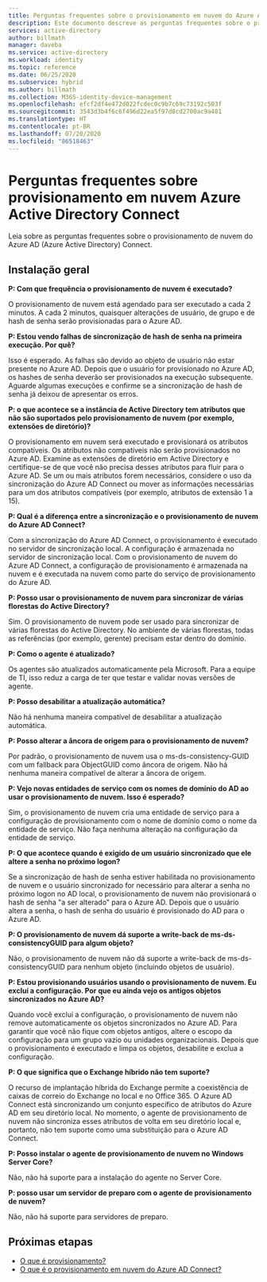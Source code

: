 ```yaml
---
title: Perguntas frequentes sobre o provisionamento em nuvem do Azure AD Connect
description: Este documento descreve as perguntas frequentes sobre o provisionamento de nuvem.
services: active-directory
author: billmath
manager: daveba
ms.service: active-directory
ms.workload: identity
ms.topic: reference
ms.date: 06/25/2020
ms.subservice: hybrid
ms.author: billmath
ms.collection: M365-identity-device-management
ms.openlocfilehash: efcf2df4e472d022fcdec0c9b7c69c73192c503f
ms.sourcegitcommit: 3543d3b4f6c6f496d22ea5f97d8cd2700ac9a481
ms.translationtype: HT
ms.contentlocale: pt-BR
ms.lasthandoff: 07/20/2020
ms.locfileid: "86518463"
---
```

# <a name="azure-active-directory-connect-cloud-provisioning-faq"></a>Perguntas frequentes sobre provisionamento em nuvem Azure Active Directory Connect

Leia sobre as perguntas frequentes sobre o provisionamento de nuvem do Azure AD (Azure Active Directory) Connect.

## <a name="general-installation"></a>Instalação geral

**P: Com que frequência o provisionamento de nuvem é executado?**

O provisionamento de nuvem está agendado para ser executado a cada 2 minutos. A cada 2 minutos, quaisquer alterações de usuário, de grupo e de hash de senha serão provisionadas para o Azure AD.

**P: Estou vendo falhas de sincronização de hash de senha na primeira execução. Por quê?**

Isso é esperado. As falhas são devido ao objeto de usuário não estar presente no Azure AD. Depois que o usuário for provisionado no Azure AD, os hashes de senha deverão ser provisionados na execução subsequente. Aguarde algumas execuções e confirme se a sincronização de hash de senha já deixou de apresentar os erros.

**P: o que acontece se a instância de Active Directory tem atributos que não são suportados pelo provisionamento de nuvem (por exemplo, extensões de diretório)?**

O provisionamento em nuvem será executado e provisionará os atributos compatíveis. Os atributos não compatíveis não serão provisionados no Azure AD. Examine as extensões de diretório em Active Directory e certifique-se de que você não precisa desses atributos para fluir para o Azure AD. Se um ou mais atributos forem necessários, considere o uso da sincronização do Azure AD Connect ou mover as informações necessárias para um dos atributos compatíveis (por exemplo, atributos de extensão 1 a 15).

**P: Qual é a diferença entre a sincronização e o provisionamento de nuvem do Azure AD Connect?**

Com a sincronização do Azure AD Connect, o provisionamento é executado no servidor de sincronização local. A configuração é armazenada no servidor de sincronização local. Com o provisionamento de nuvem do Azure AD Connect, a configuração de provisionamento é armazenada na nuvem e é executada na nuvem como parte do serviço de provisionamento do Azure AD. 

**P: Posso usar o provisionamento de nuvem para sincronizar de várias florestas do Active Directory?**

Sim. O provisionamento de nuvem pode ser usado para sincronizar de várias florestas do Active Directory. No ambiente de várias florestas, todas as referências (por exemplo, gerente) precisam estar dentro do domínio.  

**P: Como o agente é atualizado?**

Os agentes são atualizados automaticamente pela Microsoft. Para a equipe de TI, isso reduz a carga de ter que testar e validar novas versões de agente. 

**P: Posso desabilitar a atualização automática?**

Não há nenhuma maneira compatível de desabilitar a atualização automática.

**P: Posso alterar a âncora de origem para o provisionamento de nuvem?**

Por padrão, o provisionamento de nuvem usa o ms-ds-consistency-GUID com um fallback para ObjectGUID como âncora de origem. Não há nenhuma maneira compatível de alterar a âncora de origem.

**P: Vejo novas entidades de serviço com os nomes de domínio do AD ao usar o provisionamento de nuvem. Isso é esperado?**

Sim, o provisionamento de nuvem cria uma entidade de serviço para a configuração de provisionamento com o nome de domínio como o nome da entidade de serviço. Não faça nenhuma alteração na configuração da entidade de serviço.

**P: O que acontece quando é exigido de um usuário sincronizado que ele altere a senha no próximo logon?**

Se a sincronização de hash de senha estiver habilitada no provisionamento de nuvem e o usuário sincronizado for necessário para alterar a senha no próximo logon no AD local, o provisionamento de nuvem não provisionará o hash de senha "a ser alterado" para o Azure AD. Depois que o usuário altera a senha, o hash de senha do usuário é provisionado do AD para o Azure AD.

**P: O provisionamento de nuvem dá suporte a write-back de ms-ds-consistencyGUID para algum objeto?**

Não, o provisionamento de nuvem não dá suporte a write-back de ms-ds-consistencyGUID para nenhum objeto (incluindo objetos de usuário). 

**P: Estou provisionando usuários usando o provisionamento de nuvem. Eu excluí a configuração. Por que eu ainda vejo os antigos objetos sincronizados no Azure AD?** 

Quando você exclui a configuração, o provisionamento de nuvem não remove automaticamente os objetos sincronizados no Azure AD. Para garantir que você não fique com objetos antigos, altere o escopo da configuração para um grupo vazio ou unidades organizacionais. Depois que o provisionamento é executado e limpa os objetos, desabilite e exclua a configuração. 

**P:  O que significa que o Exchange híbrido não tem suporte?**

O recurso de implantação híbrida do Exchange permite a coexistência de caixas de correio do Exchange no local e no Office 365. O Azure AD Connect está sincronizando um conjunto específico de atributos do Azure AD em seu diretório local.  No momento, o agente de provisionamento de nuvem não sincroniza esses atributos de volta em seu diretório local e, portanto, não tem suporte como uma substituição para o Azure AD Connect.

**P:  Posso instalar o agente de provisionamento de nuvem no Windows Server Core?**

Não, não há suporte para a instalação do agente no Server Core.

**P: posso usar um servidor de preparo com o agente de provisionamento de nuvem?**

Não, não há suporte para servidores de preparo.

## <a name="next-steps"></a>Próximas etapas 

- [O que é provisionamento?](what-is-provisioning.md)
- [O que é o provisionamento em nuvem do Azure AD Connect?](what-is-cloud-provisioning.md)
